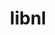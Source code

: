 ---
title: "libnl"
layout: cache
categories: [package, v0.23.1]
meta: {"compilers": ["gcc@=13.2.0", "gcc@=7.3.1", "gcc@=7.5.0", "gcc@=9.4.0"], "num_specs": 10, "num_specs_by_stack": {"aws-isc": 2, "aws-isc-aarch64": 4, "e4s-power": 1, "ml-linux-aarch64-cuda": 1, "ml-linux-x86_64-cuda": 1, "radiuss": 1, "root": 10}, "oss": ["amzn2", "ubuntu18.04", "ubuntu20.04", "ubuntu24.04"], "platforms": ["linux"], "stacks": ["aws-isc", "aws-isc-aarch64", "e4s-power", "ml-linux-aarch64-cuda", "ml-linux-x86_64-cuda", "radiuss", "root"], "targets": ["aarch64", "neoverse_n1", "ppc64le", "x86_64_v3"], "versions": ["3.3.0"]}
spec_details: [{"compiler": "gcc@=7.3.1", "hash": "5aw3zuxpi2bkwchqttnbejrpwklqktbq", "os": "amzn2", "platform": "linux", "size": "-", "stacks": ["aws-isc-aarch64", "root"], "tarball": "https://binaries.spack.io/v0.23.1/build_cache/linux-amzn2-aarch64/gcc-7.3.1/libnl-3.3.0/linux-amzn2-aarch64-gcc-7.3.1-libnl-3.3.0-5aw3zuxpi2bkwchqttnbejrpwklqktbq.spack", "target": "aarch64", "variants": ["build_system=autotools"], "versions": ["3.3.0"]}, {"compiler": "gcc@=7.3.1", "hash": "gbs4eanxw5xdpkednfgf7cinhqedlq3r", "os": "amzn2", "platform": "linux", "size": "-", "stacks": ["aws-isc-aarch64", "root"], "tarball": "https://binaries.spack.io/v0.23.1/build_cache/linux-amzn2-aarch64/gcc-7.3.1/libnl-3.3.0/linux-amzn2-aarch64-gcc-7.3.1-libnl-3.3.0-gbs4eanxw5xdpkednfgf7cinhqedlq3r.spack", "target": "aarch64", "variants": ["build_system=autotools"], "versions": ["3.3.0"]}, {"compiler": "gcc@=7.3.1", "hash": "pozdvy2ty7ohars5qac3k7agjw5a3qpf", "os": "amzn2", "platform": "linux", "size": "-", "stacks": ["aws-isc-aarch64", "root"], "tarball": "https://binaries.spack.io/v0.23.1/build_cache/linux-amzn2-neoverse_n1/gcc-7.3.1/libnl-3.3.0/linux-amzn2-neoverse_n1-gcc-7.3.1-libnl-3.3.0-pozdvy2ty7ohars5qac3k7agjw5a3qpf.spack", "target": "neoverse_n1", "variants": ["build_system=autotools"], "versions": ["3.3.0"]}, {"compiler": "gcc@=7.3.1", "hash": "22yipqgqqe7wu56dbimec2toksgwaryk", "os": "amzn2", "platform": "linux", "size": "-", "stacks": ["aws-isc-aarch64", "root"], "tarball": "https://binaries.spack.io/v0.23.1/build_cache/linux-amzn2-neoverse_n1/gcc-7.3.1/libnl-3.3.0/linux-amzn2-neoverse_n1-gcc-7.3.1-libnl-3.3.0-22yipqgqqe7wu56dbimec2toksgwaryk.spack", "target": "neoverse_n1", "variants": ["build_system=autotools"], "versions": ["3.3.0"]}, {"compiler": "gcc@=7.3.1", "hash": "hqfomryei55kod6xanj5ilskvsmsnzv2", "os": "amzn2", "platform": "linux", "size": "-", "stacks": ["aws-isc", "root"], "tarball": "https://binaries.spack.io/v0.23.1/build_cache/linux-amzn2-x86_64_v3/gcc-7.3.1/libnl-3.3.0/linux-amzn2-x86_64_v3-gcc-7.3.1-libnl-3.3.0-hqfomryei55kod6xanj5ilskvsmsnzv2.spack", "target": "x86_64_v3", "variants": ["build_system=autotools"], "versions": ["3.3.0"]}, {"compiler": "gcc@=7.3.1", "hash": "yvtedrqijsskswmihndxxvjg7cg3rwnf", "os": "amzn2", "platform": "linux", "size": "-", "stacks": ["aws-isc", "root"], "tarball": "https://binaries.spack.io/v0.23.1/build_cache/linux-amzn2-x86_64_v3/gcc-7.3.1/libnl-3.3.0/linux-amzn2-x86_64_v3-gcc-7.3.1-libnl-3.3.0-yvtedrqijsskswmihndxxvjg7cg3rwnf.spack", "target": "x86_64_v3", "variants": ["build_system=autotools"], "versions": ["3.3.0"]}, {"compiler": "gcc@=7.5.0", "hash": "i7bpum4dk62rregkukgy6nzhcbvczr6c", "os": "ubuntu18.04", "platform": "linux", "size": "-", "stacks": ["radiuss", "root"], "tarball": "https://binaries.spack.io/v0.23.1/build_cache/linux-ubuntu18.04-x86_64_v3/gcc-7.5.0/libnl-3.3.0/linux-ubuntu18.04-x86_64_v3-gcc-7.5.0-libnl-3.3.0-i7bpum4dk62rregkukgy6nzhcbvczr6c.spack", "target": "x86_64_v3", "variants": ["build_system=autotools"], "versions": ["3.3.0"]}, {"compiler": "gcc@=9.4.0", "hash": "fypmhme3dgv4yfoo7ul5y6lpdo7koopq", "os": "ubuntu20.04", "platform": "linux", "size": "-", "stacks": ["e4s-power", "root"], "tarball": "https://binaries.spack.io/v0.23.1/build_cache/linux-ubuntu20.04-ppc64le/gcc-9.4.0/libnl-3.3.0/linux-ubuntu20.04-ppc64le-gcc-9.4.0-libnl-3.3.0-fypmhme3dgv4yfoo7ul5y6lpdo7koopq.spack", "target": "ppc64le", "variants": ["build_system=autotools"], "versions": ["3.3.0"]}, {"compiler": "gcc@=13.2.0", "hash": "sjkkhhwhanogtlao5mxm5awqnzimwm45", "os": "ubuntu24.04", "platform": "linux", "size": "-", "stacks": ["ml-linux-aarch64-cuda", "root"], "tarball": "https://binaries.spack.io/v0.23.1/build_cache/linux-ubuntu24.04-aarch64/gcc-13.2.0/libnl-3.3.0/linux-ubuntu24.04-aarch64-gcc-13.2.0-libnl-3.3.0-sjkkhhwhanogtlao5mxm5awqnzimwm45.spack", "target": "aarch64", "variants": ["build_system=autotools"], "versions": ["3.3.0"]}, {"compiler": "gcc@=13.2.0", "hash": "43d2nxo6ifltinviscu7kpp3xin5x2im", "os": "ubuntu24.04", "platform": "linux", "size": "-", "stacks": ["ml-linux-x86_64-cuda", "root"], "tarball": "https://binaries.spack.io/v0.23.1/build_cache/linux-ubuntu24.04-x86_64_v3/gcc-13.2.0/libnl-3.3.0/linux-ubuntu24.04-x86_64_v3-gcc-13.2.0-libnl-3.3.0-43d2nxo6ifltinviscu7kpp3xin5x2im.spack", "target": "x86_64_v3", "variants": ["build_system=autotools"], "versions": ["3.3.0"]}]
---